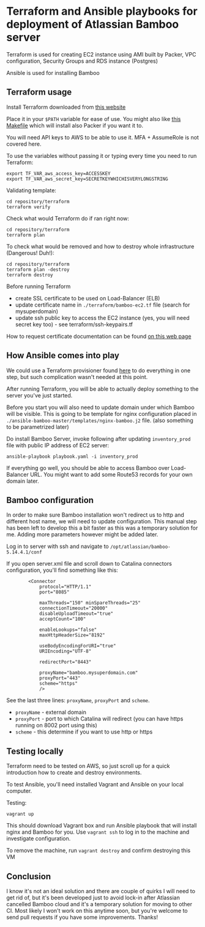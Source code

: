 # Terraform and Ansible playbooks for deployment of Atlassian Bamboo server

Terraform is used for creating EC2 instance using AMI built by Packer, VPC configuration, Security Groups and RDS instance (Postgres)

Ansible is used for installing Bamboo

## Terraform usage

Install Terraform downloaded from [this website](https://terraform.io)

Place it in your `$PATH` variable for ease of use. You might also like [this Makefile](https://github.com/gstlt/dotfiles/tree/master/hashicorp) which will install also Packer if you want it to.

You will need API keys to AWS to be able to use it. MFA + AssumeRole is not covered here.

To use the variables without passing it or typing every time you need to run Terraform:
```
export TF_VAR_aws_access_key=ACCESSKEY
export TF_VAR_aws_secret_key=SECRETKEYWHICHISVERYLONGSTRING
```

Validating template:
```
cd repository/terraform
terraform verify
```

Check what would Terraform do if ran right now:
```
cd repository/terraform
terraform plan
```

To check what would be removed and how to destroy whole infrastructure (Dangerous! Duh!):
```
cd repository/terraform
terraform plan -destroy
terraform destroy
```

Before running Terraform
* create SSL certificate to be used on Load-Balancer (ELB)
* update certificate name in `./terraform/bamboo-ec2.tf` file (search for mysuperdomain)
* update ssh public key to access the EC2 instance (yes, you will need secret key too) - see terraform/ssh-keypairs.tf

How to request certificate documentation can be found [on this web page](https://docs.aws.amazon.com/acm/latest/userguide/gs-acm-request.html)

## How Ansible comes into play

We could use a Terraform provisioner found [here](https://github.com/jonmorehouse/terraform-provisioner-ansible) to do everything in one step, but such complication wasn't needed at this point.

After running Terraform, you will be able to actually deploy something to the server you've just started.

Before you start you will also need to update domain under which Bamboo will be visible. This is going to be template for nginx configuration placed in `./ansible-bamboo-master/templates/nginx-bamboo.j2` file. (also something to be parametrized later)

Do install Bamboo Server, invoke following after updating `inventory_prod` file with public IP address of EC2 server:
```
ansible-playbook playbook.yaml -i inventory_prod
```

If everything go well, you should be able to access Bamboo over Load-Balancer URL. You might want to add some Route53 records for your own domain later.

## Bamboo configuration

In order to make sure Bamboo installation won't redirect us to http and different host name, we will need to update configuration. This manual step has been left to develop this a bit faster as this was a temporary solution for me. Adding more parameters however might be added later.

Log in to server with ssh and navigate to `/opt/atlassian/bamboo-5.14.4.1/conf`

If you open server.xml file and scroll down to Catalina connectors configuration, you'll find something like this:

```
        <Connector
            protocol="HTTP/1.1"
            port="8085"

            maxThreads="150" minSpareThreads="25"
            connectionTimeout="20000"
            disableUploadTimeout="true"
            acceptCount="100"

            enableLookups="false"
            maxHttpHeaderSize="8192"

            useBodyEncodingForURI="true"
            URIEncoding="UTF-8"

            redirectPort="8443"

            proxyName="bamboo.mysuperdomain.com"
            proxyPort="443"
            scheme="https"
            />
```

See the last three lines: `proxyName`, `proxyPort` and `scheme`.

* `proxyName` - external domain
* `proxyPort` - port to which Catalina will redirect (you can have https running on 8002 port using this)
* `scheme` - this determine if you want to use http or https

## Testing locally

Terraform need to be tested on AWS, so just scroll up for a quick introduction how to create and destroy environments.

To test Ansible, you'll need installed Vagrant and Ansible on your local computer.

Testing:
```
vagrant up
```

This should download Vagrant box and run Ansible playbook that will install nginx and Bamboo for you. Use `vagrant ssh` to log in to the machine and investigate configuration.

To remove the machine, run `vagrant destroy` and confirm destroying this VM

## Conclusion

I know it's not an ideal solution and there are couple of quirks I will need to get rid of, but it's been developed just to avoid lock-in after Atlassian cancelled Bamboo cloud and it's a temporary solution for moving to other CI. Most likely I won't work on this anytime soon, but you're welcome to send pull requests if you have some improvements. Thanks!

